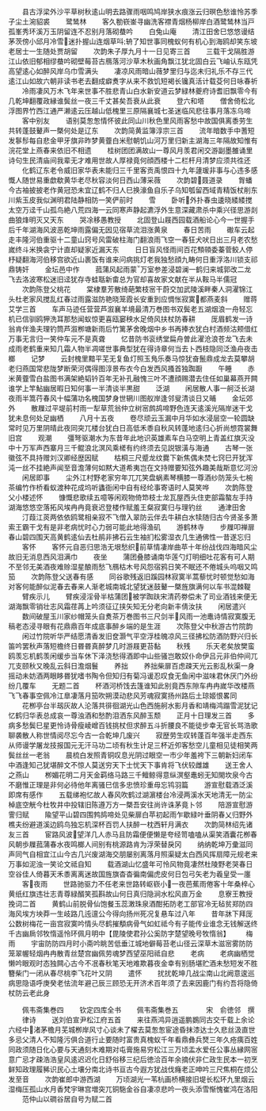 <!-- { "loadSidebar": true } -->
　　县古浮梁外沙平草树秋逺山明去路骤雨咽鸣鸠岸狭水痕涨云归暝色愁谁怜苏季子尘土涴貂裘
　　鹭鸶林
　　客久勌嵚崟寻幽洗客襟青烟杨柳岸白酒鹭鸶林当戸孤峯秀环溪万玉阴留连不忍别月落砌蛬吟
　　白兔山庵
　　清江田舍巳悠悠谩结茅茨傍小邱月冷雪迷扑握山连烟草呌辀了知世事同槐蚁何有机心到海鸥却笑东坡老居士一生随处贾胡留
　　次韵朱子厚九月十一日见寄三首
　　三载干戈隔胜游江山依旧郁相缪蛬吟砌壁莓苔古鴈落河沙草木秋画角飘江犹北固白云飞岫认东瓯凭高望逺心如醉风岸乌巾雪满头
　　凄凉风雨暗山薇梦里归与迄未归礼乐不存三代逺江山如故六朝非读书老去翻成癖煑字从来不救饥短褐长镵真活计载芟何日咏春祈
　　冷雨凄风万木飞年来世事不胜悲青山白水新安道云梦緑林夔府诗耆旧飘零今有几乾坤翻覆政縁谁鬓丝一夜三千丈甚矣吾衰从此衰
　　登六和塔
　　僧舍倚松北浮图界竹西江通严濑逺云压越山低槐里三原隔襄城七圣迷临风悲往事月落冻乌啼
　　客中别友
　　语别莫怱怱情怀彼此同山川秋色里风雨客愁中故国俱离黍劳生共转蓬鼓鼙声一槩何处是辽东
　　次韵简黄监簿淳宗三首
　　流年暗数手中蓍短发鬖髿每自悲金甲牙旗非昨梦黄虀白米慰朝饥山河万里归新主湖海三年隔故知惟有浣花堂上燕春来依旧不相遗
　　桂树团团满故山一尊风月羡君闲交游副墨雒诵里诗句生民清庙间我辈无才难用世故人厚禄竟何顔西楼十二栏杆月清梦应须共徃还
　　化鹤辽东老令威旧家华表未能归三千里客贡禹恨四十九年蘧瑗非事与心违多感慨人随世易重歔欷黄华老尽秋容淡何日西山薄采薇
　　次韵碧聂道录
　　胷蟠今古袖披披老作黄冠恐未宜辽鹤不归人巳换濠鱼自乐子乌知瓠留西域青精饭杖削东川紫玉皮我似渊明君陆静相防一笑俨前时
　　雪
　　卧听外扑春虫逶晓緌緌搅太空万迳千山孤鸟絶八荒四海一云同寒声静起瀌浮外生意深藏肃杀中乘兴径思游剡曲狼烽明灭又天东
　　哭凃移愚教授
　　北固登山屐西园载酒船论心今一世握手后千年湖海风波恶乾坤雨露偏无因见宿草流泪涨黄泉
　　春日苦雨
　　礮车云起走丰隆河伯重驱十二童山窍号风雷破柱海门翻浪雨飞空一春狂犬吠日出三月老农愁嵗终斗米换衾宁计直却疑家近漏天东
　　日日盲风怪雨间百花顦顇委蓁菅鲛人停杼疑翻海河伯移宫欲近山裹饭有谁来问病挑灯老我独愁顔九畴何日重浮洛川锁支祁鼎铸奸
　　金坛邑中作
　　菰蒲风起雨蒙万室参差浸碧澜一鹤归来城郭改二龙飞去洛波寒松迷旧迳犹存寺蛙聒新畬总为官却喜故家文献在半从鞍马半儒冠
　　次韵陈登父桃花
　　棠棣羣芳散绮葩繁枝宻干蔚交加武陵溪畔秦人洞濯锦江头杜老家风搅乱红春过雨露滋防艳晓笼霞长安重到应惆怅寂寞都燕麦斜
　　赠蒋艾学三首
　　车声马迹任营营芦溆襄羊境最清万巻图书双鬓老五湖烟浪一舟轻忘机已信驯鸥狎洗耳那愁闻蚁惊更喜瓯窭秧水足倚风扶杖防春耕
　　厐眉鹤发一诗翁肯伴渔夫理钓筒芦溆栁塘新雨后竹篱茅舍晚烟中乡书再捧衣犹白村酒频沽颊借红万事无言归一笑仲车元不是真聋
　　忆昔防书衮绣堂扁舟曽此濯沧浪苍龙飞去未成雨老鹤重来知几霜人物半凋嗟世事典型犹在得诗章何当去卜西枝隐同泛渔舟夜击榔
　　记梦
　　云封槐里黯平芜无复鱼灯照玉鳬乐奏马惊犹奋鬛鼎成龙去莫攀胡老归燕国常悲陇梦断荣河偶得图淳景布衣今白发西风搔首独踟蹰
　　午睡
　　赤米黄虀雪白盐图书满架絶韬钤百年无补孔融愧三叶不遭顔赐潜去住任如巢幕燕开闗谁学上竿鮎幽居暇日知何事一半清谈半黒甜
　　泛湖
　　闲居散人事一舸泛长湖夜雨半篙荇春风十幅蒲功名槐国梦身世辋川图舣岸逢邻叟清谈日又晡
　　金坛郊外
　　散屧过平堤前村雨一犁草荒翁仲立树宻鹧鸪啼野色连天逺溪光隔岸迷干戈犹未息何处足幽栖
　　八月十五夜
　　卷尽顽云玉漏中月华如水浸层空一轮圆缺常时见万里阴晴此夜同突兀楼台犹白日高低禾黍自秋风转蓬地逺归心折尚想霓裳舞旧宫
　　观潮
　　彊弩驱潮水为东昔年此地识英雄素车白马空明上青盖红旗灭没中十万军声西寨月三千鲲浪北溟风乘槎有约终须去见説银潢与海通
　　古琴一张徽弦不具持赠刘汉卿经歴因赋
　　枯桐三尺蹙龙纹爨下新焦偶未焚七窍巳开犹浑沌一丝不挂絶声闻至音澹薄何如黙大道希夷岂在文持赠要知弦外趣美哉斯意忆河汾
　　闲居即事
　　尘外江村野老家穷年兀兀笑盘蜗素琴横膝一尊酒纱防笼头七椀茶编竹作桥看蚁渡种花成坞听蠭衙闲中自有经纶事寄语时人莫笑哗
　　次韵陈登父小楼述怀
　　慷慨悲歌续五噫等闲观物倚笻枝士龙瓦屋西头住吏部霜螯左手持湖海悠悠空落拓风埃冉冉竟衰迟登楼作赋羞王粲寂寞归与理钓丝
　　通津田舍
　　汀葭江菼两依依鸥鹭相亲寂不飞僧入翠防云伴去牛耕白水犊随归古今贤圣多萧索王霸干戈有是非老病忧时心力弱可能此地得渔矶
　　游鹤林寺
　　步屧叩禅扉春山碧四围天高黄鹤逺仙去杜鹃非拂石云生袖扪松雾湿衣几生通佛性一昔遂忘归
　　客怀
　　客怀元自恶归思浩无垠愁织前草情凄岸曲苹十年纷战伐四海暗风尘故旧无消息西风泪满巾
　　夜坐
　　蒲团叠膝诵南华莲勺灯明细吐花客有可人期不至邻无美酒夜难赊湿星酿雨愁飞鴈枯木号风怨宿鸦日笑不眠还不倦城头呜咽又鸣笳
　　次韵陈登父送春有感
　　同谷歌残返旧蹊园林寂寞半蒿藜忧时顿觉愁如海对客何能醉似泥春去春来人渐老城南城北望犹迷鼓鼙一槩旌旗满何以车书混棘鞮
　　臂疾示儿
　　臂疾浸淫骨半枯蒲团被学踟趺宋清药劵偿未了司业酒钱来便无湖海飘零销壮志风霜荏苒上吟须征辽挟矢知无分老向新丰倩汝扶
　　闲居遣兴
　　数间破屋玉川家纱帽笼头自煑茶万巻图书三尺剑半风雨一池鼃诗情寂寞腹无稿老态浸寻眼有花鼎鼎百年成底事醉乡端的是生涯
　　次陈登父中秋游古竹院韵
　　闲过竹院听华严结愿清香发旧奁灏气平空浮桂魄凉风三径拂松防酒防野兴归长笛吟罢秋声落短檐终日昬昬真醉梦几时游屐更苔黏
　　秋残
　　乐天老矣放樊蛮鸥羡忘机鹤羡闲缓歩当车休下泽浇愁得酒即中山些骚岂敢奴仆命伊吕元非伯仲间兀兀支颐秋又晚乱云斜日澹烟鬟
　　养拙
　　养拙柴扉百虑疎天光云影乱秋渠一身摇动未妨酒两眼眵昬犹嗜书陶令但知归有菊冯谖忍叹食无鱼闲中滋味君休厌门外纷纷几覆车
　　无题二首
　　杯酒河桥饯去篷谁知此别竟西东隙车冉冉嵗华改楼燕飞飞春事空佩冷江臯凄落月笳吹朔漠动悲风芳魂寂寞扬州路后土琼姬恨畧同
　　花栁亭台半刼灰故人沦落共徘徊湖光山色西施舸水影月香和靖梅鸿蹋雪泥犹记忆鹤归华表总成哀一尊浊酒和愁酌泪洒东风醉玉颓
　　正月十日理发三首
　　多病多愁鬓巳星更怜诗骨瘦崚嶒百钱挑杖但求醉五斗折腰良不能徒步幸无官长骂浩歌聊袭散人称世情阅尽忘今古一合乾坤几废兴
　　寂歴劳生叹转蓬百年强半走西东从师谩学屠龙技报国元无汗马功二顷有秋生计足三杯近夘客愁空儿童相见徒相笑两鬓丝丝一老翁
　　晨梳白发照青铜叹息光阴过眼空一市少年羞袴下三朝新妇闭车中酒逢知己犹堪醉文不惊人莫送穷天下士忧天下事肯将飞伏较雌雄
　　送王舍人之燕山
　　栁媚花明二月天金羁络马路三千鳣鲸得意纵溟壑鼃蚓无知閙坎泉今古不磨惟正理是非何必待他年离骚巳信多忠愤珍重毋忘鸨羽篇
　　游宣慰载酒泛溪即席有感作
　　五载绨袍忆故人春风吹鹤过湖濵楼台冷浸两溪水天地清无一防尘棹底空觥今杜牧井中投辖旧陈遵万方一槩吾安往尚许诛茅竟卜邻
　　陪游宣慰游霅归赋
　　隃望平山碧四围鹁鸪啼处见柴扉白苹初起雨乍歇緑叶垂阴春乂归野外樵夫纷避道溪边鸥鸟独忘机深杯百罚人扶醉一枕西轩月满衣
　　次韵简林绍先诸友三首
　　宦路风波望洋几人赤马且防霜便便懒是夸经笥嗑嗑从渠笑酒囊花栁春风朝歩屧菰蒲春水夜鸣榔人间别有桃源路肯为浮荣替戾冈
　　纳纳乾坤万彚滋同声同气自相宜江山今古几兴废湖海交朋屡别离落月照渠疑太白西风挥扇障元规老来万事如泥浊一笑论文祗自知
　　载酒湖山忆盛年可怜风物竟凄然杜陵野老哭春日空谷佳人倚暮天禾黍离离迷故国旌旗杳杳徧南偏虎皮何日包弓矢老为羲皇受一廛
　　客夜雨
　　世路驰驱力不任老来世路转岖嵚小一夜芭蕉雨倦客十年桑梓心黄纸红旗违壮志青尊緑醑笑孤斟故山何日真归隐涧水松风直万金
　　息寮王教授挽词二首
　　黄鹤山前脱骨仙饱餐玉蕊潄珠泉酒酣拓防老工部官冷无毡贫郑防四海风埃方坱莽一生岐路几迍邅公今得向扬州死况复悬车过八年
　　昔年牀下拜厐公数树梅花一亩宫寂寞吟情头尽鹤摧頺病骨气如虹祗今有子能传业谁念无钱解送终千古幽扄邻牧惰遥怜环佩月明中【毘陵使君孙公奚防字楚望晚号牧惰翁】
　　梅雨
　　宇宙防防四月时小斋吟眺苦低垂江城地僻莓苔老山径云深草木滋宻雾防防笼翠幄轻烟冉冉散青丝楚宫幽佩劳魂梦西望巫阳祗自悲
　　老病
　　老病幽栖觉懒吟眼观时态独闗心古今不冺春秋笔天地难欺暮夜金幸有别肠堪贮酒未愁短发不胜簪柴门一闭从春尽桃李飞花叶又阴
　　遣怀
　　扰扰乾坤几战尘南山北阙意逡巡病思隐语呼庚癸老怯流年避己辰三顾恐无开济术百年须了去来因鹿门有约吾将隐倚杖防云老此身

　　佩韦斋集巻四
　　钦定四库全书
　　佩韦斋集巻五　　　　宋　俞徳邻　撰
　　律诗
　　送刘伯宣尹松江府五首
　　来往燕鸿异逍遥鹏鷃同古交千载上余论六经中渚茅檐月芜城栁岸风寸心谈未了櫂去莫怱怱宦途昏抹漆达士久悲丝汲直世多忌父清人不知隆污俱合道行止要随时富贵真槐蚁千年看鼎彝兵燹三年久疮痍百姓同政须随日化心要与天通刻木难期对屯膏施易穷松江三万顷盂水爱任公事丛縁网宻意广忌才疎浩浩皇风逺迟迟化日舒俗移三纪后徳洽百年余摘伏非仁政生民本一初烹鲜知政理履豨识民心土壤分南北诗书亘古今遐方犹战伐癃老正呻吟三尺焦桐在烦公发至音
　　次韵崔郎中游西湖
　　万顷湖光一苇杭画桥横接旧堤长松环九里烟云湿梅压孤山水月香梵宇琳宫増突兀铜駞金谷自凄凉悲吟一夜头添雪惭愧崔鸿在洛阳
　　范仲山以磵谷居自号为赋二首
